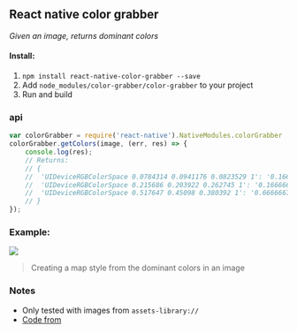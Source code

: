 ## React native color grabber

_Given an image, returns dominant colors_

#### Install:

1. `npm install react-native-color-grabber --save`
2. Add `node_modules/color-grabber/color-grabber` to your project
3. Run and build


### api

```js
var colorGrabber = require('react-native').NativeModules.colorGrabber
colorGrabber.getColors(image, (err, res) => {
    console.log(res);
    // Returns:
    // {
    //  'UIDeviceRGBColorSpace 0.0784314 0.0941176 0.0823529 1': '0.1666667',
    //  'UIDeviceRGBColorSpace 0.215686 0.203922 0.262745 1': '0.1666667',
    //  'UIDeviceRGBColorSpace 0.517647 0.45098 0.380392 1': '0.6666667'
    // }
});
```

### Example:
![](https://cldup.com/6pDdFRjl4f.gif)

> Creating a map style from the dominant colors in an image

### Notes

* Only tested with images from `assets-library://`
* [Code from](http://stackoverflow.com/a/29266983/1522419) 
